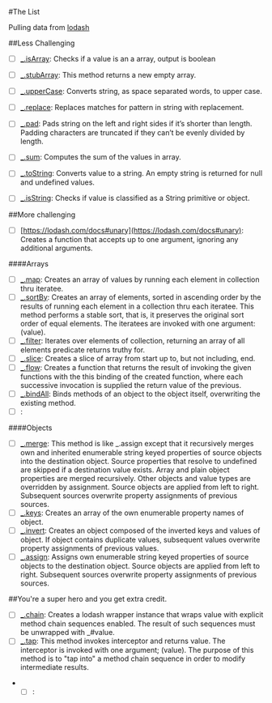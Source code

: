 #The List

Pulling data from [lodash](https://lodash.com/)

##Less Challenging

- [ ] [_.isArray](https://lodash.com/docs#isArray): Checks if a value is an a array, output is boolean
- [ ] [_.stubArray](https://lodash.com/docs#stubArray): This method returns a new empty array.
- [ ] [_.upperCase](https://lodash.com/docs#upperCase): Converts string, as space separated words, to upper case.
- [ ] [_.replace](https://lodash.com/docs#replace): Replaces matches for pattern in string with replacement. 
- [ ] [_.pad](https://lodash.com/docs#pad): Pads string on the left and right sides if it’s shorter than length. Padding characters are truncated if they can’t be evenly divided by length.
- [ ] [_.sum](https://lodash.com/docs#sum): Computes the sum of the values in array.
- [ ] [_.toString](https://lodash.com/docs#toString): Converts value to a string. An empty string is returned for null and undefined values.
- [ ] [_.isString](https://lodash.com/docs#isString): Checks if value is classified as a String primitive or object.


##More challenging

- [ ] [https://lodash.com/docs#unary](https://lodash.com/docs#unary): Creates a function that accepts up to one argument, ignoring any additional arguments.

####Arrays

- [ ] [_.map](https://lodash.com/docs#map): Creates an array of values by running each element in collection thru iteratee. 
- [ ] [_.sortBy](https://lodash.com/docs#sortBy): Creates an array of elements, sorted in ascending order by the results of running each element in a collection thru each iteratee. This method performs a stable sort, that is, it preserves the original sort order of equal elements. The iteratees are invoked with one argument: (value).
- [ ] [_.filter](https://lodash.com/docs#filter): Iterates over elements of collection, returning an array of all elements predicate returns truthy for. 
- [ ] [_.slice](https://lodash.com/docs#slice): Creates a slice of array from start up to, but not including, end.
- [ ] [_.flow](https://lodash.com/docs#flow): Creates a function that returns the result of invoking the given functions with the this binding of the created function, where each successive invocation is supplied the return value of the previous.
- [ ] [_.bindAll](https://lodash.com/docs#bindAll): Binds methods of an object to the object itself, overwriting the existing method.
- [ ] [](): 

####Objects

- [ ] [_.merge](https://lodash.com/docs#merge): This method is like _.assign except that it recursively merges own and inherited enumerable string keyed properties of source objects into the destination object. Source properties that resolve to undefined are skipped if a destination value exists. Array and plain object properties are merged recursively. Other objects and value types are overridden by assignment. Source objects are applied from left to right. Subsequent sources overwrite property assignments of previous sources. 
- [ ] [_.keys](https://lodash.com/docs#keys): Creates an array of the own enumerable property names of object. 
- [ ] [_.invert](https://lodash.com/docs#invert): Creates an object composed of the inverted keys and values of object. If object contains duplicate values, subsequent values overwrite property assignments of previous values.
- [ ] [_.assign](https://lodash.com/docs#assign): Assigns own enumerable string keyed properties of source objects to the destination object. Source objects are applied from left to right. Subsequent sources overwrite property assignments of previous sources. 

##You're a super hero and you get extra credit.

- [ ] [_.chain](https://lodash.com/docs#chain): Creates a lodash wrapper instance that wraps value with explicit method chain sequences enabled. The result of such sequences must be unwrapped with _#value.
- [ ] [_.tap](https://lodash.com/docs#tap): This method invokes interceptor and returns value. The interceptor is invoked with one argument; (value). The purpose of this method is to "tap into" a method chain sequence in order to modify intermediate results.
- - [ ] [](): 
